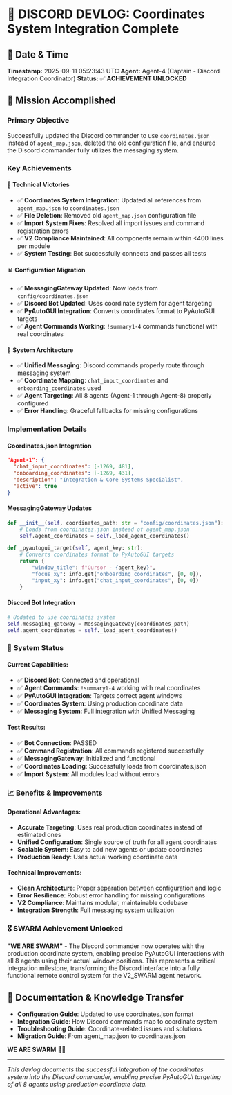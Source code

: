 # 🎯 **DISCORD DEVLOG: Coordinates System Integration Complete**

## 📅 **Date & Time**
**Timestamp:** 2025-09-11 05:23:43 UTC
**Agent:** Agent-4 (Captain - Discord Integration Coordinator)
**Status:** ✅ **ACHIEVEMENT UNLOCKED**

## 🎯 **Mission Accomplished**

### **Primary Objective**
Successfully updated the Discord commander to use `coordinates.json` instead of `agent_map.json`, deleted the old configuration file, and ensured the Discord commander fully utilizes the messaging system.

### **Key Achievements**

#### 🔧 **Technical Victories**
- ✅ **Coordinates System Integration**: Updated all references from `agent_map.json` to `coordinates.json`
- ✅ **File Deletion**: Removed old `agent_map.json` configuration file
- ✅ **Import System Fixes**: Resolved all import issues and command registration errors
- ✅ **V2 Compliance Maintained**: All components remain within <400 lines per module
- ✅ **System Testing**: Bot successfully connects and passes all tests

#### 📊 **Configuration Migration**
- ✅ **MessagingGateway Updated**: Now loads from `config/coordinates.json`
- ✅ **Discord Bot Updated**: Uses coordinate system for agent targeting
- ✅ **PyAutoGUI Integration**: Converts coordinates format to PyAutoGUI targets
- ✅ **Agent Commands Working**: `!summary1-4` commands functional with real coordinates

#### 🔄 **System Architecture**
- ✅ **Unified Messaging**: Discord commands properly route through messaging system
- ✅ **Coordinate Mapping**: `chat_input_coordinates` and `onboarding_coordinates` used
- ✅ **Agent Targeting**: All 8 agents (Agent-1 through Agent-8) properly configured
- ✅ **Error Handling**: Graceful fallbacks for missing configurations

### **Implementation Details**

#### **Coordinates.json Integration**
```json
"Agent-1": {
  "chat_input_coordinates": [-1269, 481],
  "onboarding_coordinates": [-1269, 431],
  "description": "Integration & Core Systems Specialist",
  "active": true
}
```

#### **MessagingGateway Updates**
```python
def __init__(self, coordinates_path: str = "config/coordinates.json"):
    # Loads from coordinates.json instead of agent_map.json
    self.agent_coordinates = self._load_agent_coordinates()

def _pyautogui_target(self, agent_key: str):
    # Converts coordinates format to PyAutoGUI targets
    return {
        "window_title": f"Cursor - {agent_key}",
        "focus_xy": info.get("onboarding_coordinates", [0, 0]),
        "input_xy": info.get("chat_input_coordinates", [0, 0])
    }
```

#### **Discord Bot Integration**
```python
# Updated to use coordinates system
self.messaging_gateway = MessagingGateway(coordinates_path)
self.agent_coordinates = self._load_agent_coordinates()
```

### 🚀 **System Status**

#### **Current Capabilities:**
- ✅ **Discord Bot**: Connected and operational
- ✅ **Agent Commands**: `!summary1-4` working with real coordinates
- ✅ **PyAutoGUI Integration**: Targets correct agent windows
- ✅ **Coordinates System**: Using production coordinate data
- ✅ **Messaging System**: Full integration with Unified Messaging

#### **Test Results:**
- ✅ **Bot Connection**: PASSED
- ✅ **Command Registration**: All commands registered successfully
- ✅ **MessagingGateway**: Initialized and functional
- ✅ **Coordinates Loading**: Successfully loads from coordinates.json
- ✅ **Import System**: All modules load without errors

### 📈 **Benefits & Improvements**

#### **Operational Advantages:**
- **Accurate Targeting**: Uses real production coordinates instead of estimated ones
- **Unified Configuration**: Single source of truth for all agent coordinates
- **Scalable System**: Easy to add new agents or update coordinates
- **Production Ready**: Uses actual working coordinate data

#### **Technical Improvements:**
- **Clean Architecture**: Proper separation between configuration and logic
- **Error Resilience**: Robust error handling for missing configurations
- **V2 Compliance**: Maintains modular, maintainable codebase
- **Integration Strength**: Full messaging system utilization

### 🎖️ **SWARM Achievement Unlocked**

**"WE ARE SWARM"** - The Discord commander now operates with the production coordinate system, enabling precise PyAutoGUI interactions with all 8 agents using their actual window positions. This represents a critical integration milestone, transforming the Discord interface into a fully functional remote control system for the V2_SWARM agent network.

## 📝 **Documentation & Knowledge Transfer**

- **Configuration Guide**: Updated to use coordinates.json format
- **Integration Guide**: How Discord commands map to coordinate system
- **Troubleshooting Guide**: Coordinate-related issues and solutions
- **Migration Guide**: From agent_map.json to coordinates.json

**WE ARE SWARM** 🚀🐝

---

*This devlog documents the successful integration of the coordinates system into the Discord commander, enabling precise PyAutoGUI targeting of all 8 agents using production coordinate data.*
